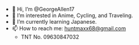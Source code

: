- 👋 Hi, I’m @GeorgeAllen17
- 👀 I’m interested in Anime, Cycling, and Traveling.
- 🌱 I’m currently learning Japanese.
- 📫 How to reach me: huntmaxx68@gmail.com
    - TNT No. 09630847032
<!---
GeorgeAllen17/GeorgeAllen17 is a ✨ special ✨ repository because its `README.md` (this file) appears on your GitHub profile.
You can click the Preview link to take a look at your changes.
--->
